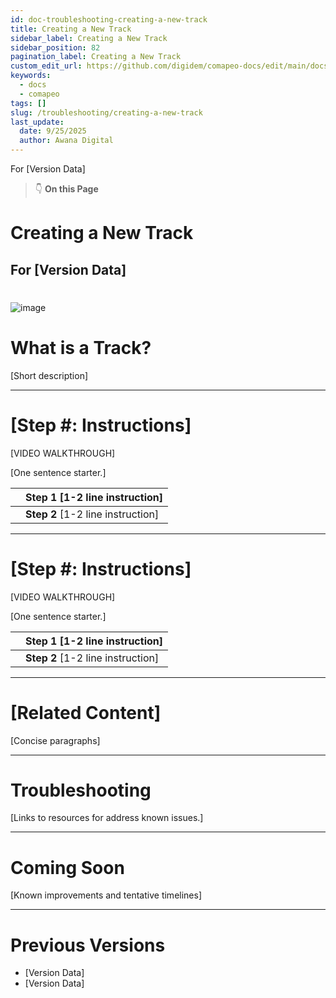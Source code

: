 ```yaml
---
id: doc-troubleshooting-creating-a-new-track
title: Creating a New Track
sidebar_label: Creating a New Track
sidebar_position: 82
pagination_label: Creating a New Track
custom_edit_url: https://github.com/digidem/comapeo-docs/edit/main/docs/troubleshooting/creating-a-new-track.md
keywords:
  - docs
  - comapeo
tags: []
slug: /troubleshooting/creating-a-new-track
last_update:
  date: 9/25/2025
  author: Awana Digital
---
```


For [Version Data]


> 👇 **On this Page**


# Creating a New Track


## For [Version Data]


# 


![image](/images/creatinganewtrack_0.png)


# What is a Track?


[Short description]


---


# [Step #: Instructions]


[VIDEO WALKTHROUGH]


[One sentence starter.]


|   | Step 1 [1-2 line instruction]     |
| - | --------------------------------- |
|   | **Step 2** [1-2 line instruction] |


---


# [Step #: Instructions]


[VIDEO WALKTHROUGH]


[One sentence starter.]


|   | Step 1 [1-2 line instruction]     |
| - | --------------------------------- |
|   | **Step 2** [1-2 line instruction] |


---


# [Related Content]


[Concise paragraphs]


---


# Troubleshooting


[Links to resources for address known issues.]


---


# Coming Soon


[Known improvements and tentative timelines]


---


# Previous Versions

- [Version Data]
- [Version Data]
